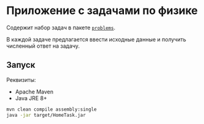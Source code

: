 # Приложение с задачами по физике

Содержит набор задач в пакете [`problems`](./src/main/java/problems).

В каждой задаче предлагается ввести исходные данные и получить численный ответ на задачу.

## Запуск

Реквизиты:
- Apache Maven
- Java JRE 8+

```bash
mvn clean compile assembly:single
java -jar target/HomeTask.jar
```
